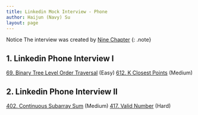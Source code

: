 ```yaml
---
title: Linkedin Mock Interview - Phone
author: Haijun (Navy) Su
layout: page
---
```

<i class="fa fa-info-circle" aria-hidden="true"></i> Notice
The interview was created by [Nine Chapter](https://www.jiuzhang.com/)
{: .note}

## 1. Linkedin Phone Interview I
[69. Binary Tree Level Order Traversal](http://www.lintcode.com/problem/binary-tree-level-order-traversal) (Easy)
[612. K Closest Points](http://www.lintcode.com/problem/k-closest-points) (Medium)

## 2. Linkedin Phone Interview II
[402. Continuous Subarray Sum](http://www.lintcode.com/problem/continuous-subarray-sum) (Medium)
[417. Valid Number](http://www.lintcode.com/problem/valid-number) (Hard)
